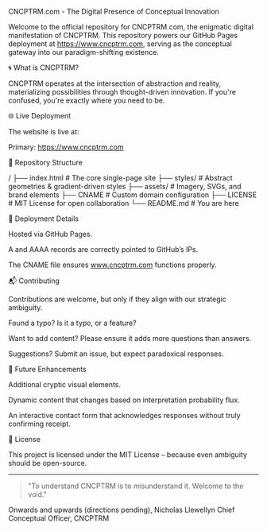 CNCPTRM.com - The Digital Presence of Conceptual Innovation

Welcome to the official repository for CNCPTRM.com, the enigmatic digital manifestation of CNCPTRM. This repository powers our GitHub Pages deployment at https://www.cncptrm.com, serving as the conceptual gateway into our paradigm-shifting existence.

🌀 What is CNCPTRM?

CNCPTRM operates at the intersection of abstraction and reality, materializing possibilities through thought-driven innovation. If you're confused, you're exactly where you need to be.

🌐 Live Deployment

The website is live at:

Primary: https://www.cncptrm.com

📜 Repository Structure

/
├── index.html      # The core single-page site
├── styles/         # Abstract geometries & gradient-driven styles
├── assets/         # Imagery, SVGs, and brand elements
├── CNAME           # Custom domain configuration
├── LICENSE         # MIT License for open collaboration
└── README.md       # You are here

🚀 Deployment Details

Hosted via GitHub Pages.

A and AAAA records are correctly pointed to GitHub’s IPs.

The CNAME file ensures www.cncptrm.com functions properly.


📬 Contributing

Contributions are welcome, but only if they align with our strategic ambiguity.

Found a typo? Is it a typo, or a feature?

Want to add content? Please ensure it adds more questions than answers.

Suggestions? Submit an issue, but expect paradoxical responses.


🧩 Future Enhancements

Additional cryptic visual elements.

Dynamic content that changes based on interpretation probability flux.

An interactive contact form that acknowledges responses without truly confirming receipt.


📜 License

This project is licensed under the MIT License – because even ambiguity should be open-source.


---

> "To understand CNCPTRM is to misunderstand it. Welcome to the void."



Onwards and upwards (directions pending),
Nicholas Llewellyn
Chief Conceptual Officer, CNCPTRM

